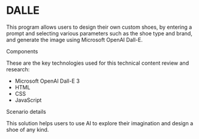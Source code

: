 # DALLE

This program allows users to design their own custom shoes, by entering a prompt and selecting various parameters such as the shoe type and brand, and generate the image using Microsoft OpenAI Dall-E.

Components

These are the key technologies used for this technical content review and research:

- Microsoft OpenAI Dall-E 3
- HTML
- CSS
- JavaScript

Scenario details

This solution helps users to use AI to explore their imagination and design a shoe of any kind.

